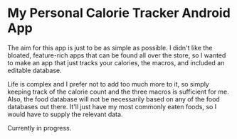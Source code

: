 # My Personal Calorie Tracker Android App

The aim for this app is just to be as simple as possible. I didn't like the bloated, feature-rich apps that can be found all over the store, so I wanted to make an app that just tracks your calories, the macros, and included an editable database. 

Life is complex and I prefer not to add too much more to it, so simply keeping track of the calorie count and the three macros is sufficient for me. Also, the food database will not be necessarily based on any of the food databases out there. It'll just have my most commonly eaten foods, so I would have to supply the relevant data. 


Currently in progress. 
